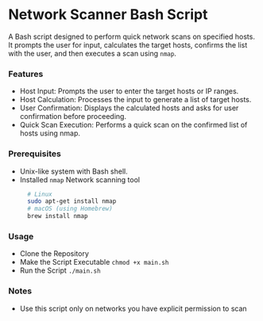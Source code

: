 # Network Scanner Bash Script

A Bash script designed to perform quick network scans on specified hosts. It prompts the user for input, calculates the target hosts, confirms the list with the user, and then executes a scan using `nmap`.

### Features
- Host Input: Prompts the user to enter the target hosts or IP ranges.
- Host Calculation: Processes the input to generate a list of target hosts.
- User Confirmation: Displays the calculated hosts and asks for user confirmation before proceeding.
- Quick Scan Execution: Performs a quick scan on the confirmed list of hosts using nmap.

### Prerequisites
- Unix-like system with Bash shell.
- Installed `nmap` Network scanning tool
  ```bash
    # Linux
    sudo apt-get install nmap
    # macOS (using Homebrew)
    brew install nmap
  ```

### Usage
 - Clone the Repository
 - Make the Script Executable `chmod +x main.sh`
 - Run the Script `./main.sh`

### Notes
- Use this script only on networks you have explicit permission to scan

